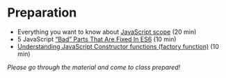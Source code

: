 # Preparation

- Everything you want to know about [JavaScript scope](https://toddmotto.com/everything-you-wanted-to-know-about-javascript-scope/) (20 min)
- 5 JavaScript [“Bad” Parts That Are Fixed In ES6](https://medium.freecodecamp.com/5-javascript-bad-parts-that-are-fixed-in-es6-c7c45d44fd81) (10 min)
- [Understanding JavaScript Constructor functions (factory function)](https://css-tricks.com/understanding-javascript-constructors/) (10 min)

_Please go through the material and come to class prepared!_
